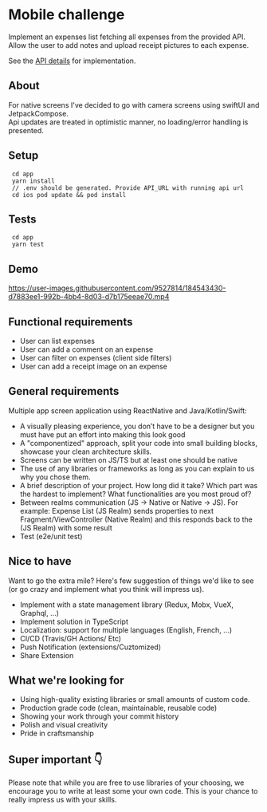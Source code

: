 # Mobile challenge
Implement an expenses list fetching all expenses from the provided API. Allow the user to add notes and upload receipt pictures to each expense.

See the [API details](https://github.com/pleo-io/mobile-challenge/tree/master/api) for implementation.

## About

For native screens I've decided to go with camera screens using swiftUI and JetpackCompose. \
Api updates are treated in optimistic manner, no loading/error handling is presented. 

## Setup

```
 cd app
 yarn install
 // .env should be generated. Provide API_URL with running api url
 cd ios pod update && pod install
 ````
 
 ## Tests

```
 cd app
 yarn test
 ````
 
## Demo



https://user-images.githubusercontent.com/9527814/184543430-d7883ee1-992b-4bb4-8d03-d7b175eeae70.mp4



## Functional requirements
- User can list expenses
- User can add a comment on an expense
- User can filter on expenses (client side filters)
- User can add a receipt image on an expense

## General requirements
Multiple app screen application using ReactNative and Java/Kotlin/Swift: 
- A visually pleasing experience, you don’t have to be a designer but you must have put an effort into making this look good
- A "componentized" approach, split your code into small building blocks, showcase your clean architecture skills.
- Screens can be written on JS/TS but at least one should be native 
- The use of any libraries or frameworks as long as you can explain to us why you chose them.
- A brief description of your project. How long did it take? Which part was the hardest to implement? What functionalities are you most proud of?
- Between realms communication  (JS -> Native or Native -> JS). For example: Expense List (JS Realm) sends properties to next Fragment/ViewController (Native Realm) and this responds back to the (JS Realm) with some result
- Test (e2e/unit test)

## Nice to have
Want to go the extra mile? Here's few suggestion of things we'd like to see (or go crazy and implement what you think will impress us).
- Implement with a state management library (Redux, Mobx, VueX, Graphql, ...)
- Implement solution in TypeScript
- Localization: support for multiple languages (English, French, ...)
- CI/CD (Travis/GH Actions/ Etc)
- Push Notification (extensions/Cuztomized)
- Share Extension

## What we're looking for
- Using high-quality existing libraries or small amounts of custom code. 
- Production grade code (clean, maintainable, reusable code)
- Showing your work through your commit history
- Polish and visual creativity
- Pride in craftsmanship

## Super important 👇
Please note that while you are free to use libraries of your choosing, we encourage you to write at least some your own code. This is your chance to really impress us with your skills.
